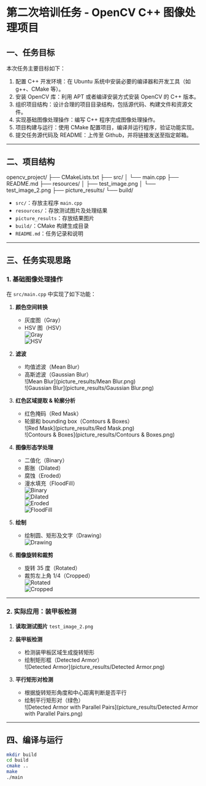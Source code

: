 # 第二次培训任务 - OpenCV C++ 图像处理项目

## 一、任务目标
本次任务主要目标如下：  
1. 配置 C++ 开发环境：在 Ubuntu 系统中安装必要的编译器和开发工具（如 g++、CMake 等）。  
2. 安装 OpenCV 库：利用 APT 或者编译安装方式安装 OpenCV 的 C++ 版本。  
3. 组织项目结构：设计合理的项目目录结构，包括源代码、构建文件和资源文件。  
4. 实现基础图像处理操作：编写 C++ 程序完成图像处理操作。  
5. 项目构建与运行：使用 CMake 配置项目，编译并运行程序，验证功能实现。  
6. 提交任务源代码及 README：上传至 Github，并将链接发送至指定邮箱。

---

## 二、项目结构
opencv_project/
├── CMakeLists.txt
├── src/
│ └── main.cpp
├── README.md
├── resources/
│ ├── test_image.png
│ └── test_image_2.png
├── picture_results/ 
└── build/

- `src/`：存放主程序 `main.cpp`  
- `resources/`：存放测试图片及处理结果
- `picture_results`：存放结果图片    
- `build/`：CMake 构建生成目录  
- `README.md`：任务记录和说明  

---
## 三、任务实现思路

### 1. 基础图像处理操作

在 `src/main.cpp` 中实现了如下功能：

1. **颜色空间转换**
   - 灰度图（Gray）  
   - HSV 图（HSV）  
   ![Gray](picture_results/Gray.png)  
   ![HSV](picture_results/HSV.png)  

2. **滤波**
   - 均值滤波（Mean Blur）  
   - 高斯滤波（Gaussian Blur）  
   ![Mean Blur](picture_results/Mean Blur.png)  
   ![Gaussian Blur](picture_results/Gaussian Blur.png)  

3. **红色区域提取 & 轮廓分析**
   - 红色掩码（Red Mask）  
   - 轮廓和 bounding box（Contours & Boxes）  
   ![Red Mask](picture_results/Red Mask.png)  
   ![Contours & Boxes](picture_results/Contours & Boxes.png)  

4. **图像形态学处理**
   - 二值化（Binary）  
   - 膨胀（Dilated）  
   - 腐蚀（Eroded）  
   - 漫水填充（FloodFill）  
   ![Binary](picture_results/Binary.png)  
   ![Dilated](picture_results/Dilated.png)  
   ![Eroded](picture_results/Eroded.png)  
   ![FloodFill](picture_results/FloodFill.png)  

5. **绘制**
   - 绘制圆、矩形及文字（Drawing）  
   ![Drawing](picture_results/Drawing.png)  

6. **图像旋转和裁剪**
   - 旋转 35 度（Rotated）  
   - 裁剪左上角 1/4（Cropped）  
   ![Rotated](picture_results/Rotated.png)  
   ![Cropped](picture_results/Cropped.png)  

---

### 2. 实际应用：装甲板检测

1. **读取测试图片** `test_image_2.png`  
2. **装甲板检测**
   - 检测装甲板区域生成旋转矩形  
   - 绘制矩形框（Detected Armor）  
   ![Detected Armor](picture_results/Detected Armor.png)  

3. **平行矩形对检测**
   - 根据旋转矩形角度和中心距离判断是否平行  
   - 绘制平行矩形对（绿色）  
   ![Detected Armor with Parallel Pairs](picture_results/Detected Armor with Parallel Pairs.png)  

---
## 四、编译与运行

```bash
mkdir build
cd build
cmake ..
make
./main